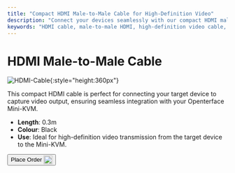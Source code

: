 ```yaml
---
title: "Compact HDMI Male-to-Male Cable for High-Definition Video"
description: "Connect your devices seamlessly with our compact HDMI male-to-male cable, perfect for high-definition video transmission."
keywords: "HDMI cable, male-to-male HDMI, high-definition video cable, compact HDMI"
---
```


# HDMI Male-to-Male Cable

![HDMI-Cable](https://assets.openterface.com/images/product/part/OP-03-CABLE30-HDMI.jpg){:style="height:360px"}

This compact HDMI cable is perfect for connecting your target device to capture video output, ensuring seamless integration with your Openterface Mini-KVM.

- **Length**: 0.3m
- **Colour**: Black
- **Use**: Ideal for high-definition video transmission from the target device to the Mini-KVM.

<button class="md-button" onclick="window.location.href='https://shop.techxartisan.com/products/hdmi-male-to-male-cable'"> Place Order <img src="https://assets.openterface.com/images/trademark/txa.svg" alt="TxA Shop" style="vertical-align: middle; height: 20px;"></button>